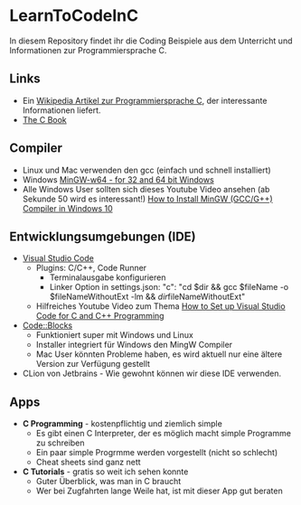 # LearnToCodeInC

In diesem Repository findet ihr die Coding Beispiele aus dem Unterricht und Informationen zur Programmiersprache C.

## Links

* Ein [Wikipedia Artikel zur Programmiersprache C](https://de.wikipedia.org/wiki/C_(Programmiersprache)), der interessante Informationen liefert.
* [The C Book](https://publications.gbdirect.co.uk/c_book/)

## Compiler
* Linux und Mac verwenden den gcc (einfach und schnell installiert)
* Windows [MinGW-w64 - for 32 and 64 bit Windows](https://sourceforge.net/projects/mingw-w64/files/mingw-w64/mingw-w64-release/)
* Alle Windows User sollten sich dieses Youtube Video ansehen (ab Sekunde 50 wird es interessant!) [How to Install MinGW (GCC/G++) Compiler in Windows 10](https://www.youtube.com/watch?v=sXW2VLrQ3Bs)

## Entwicklungsumgebungen (IDE)
* [Visual Studio Code](https://code.visualstudio.com/)
  * Plugins: C/C++, Code Runner
    * Terminalausgabe konfigurieren
    * Linker Option in settings.json: "c": "cd $dir && gcc $fileName -o $fileNameWithoutExt -lm && $dir$fileNameWithoutExt"
  * Hilfreiches Youtube Video zum Thema [How to Set up Visual Studio Code for C and C++ Programming](https://www.youtube.com/watch?v=77v-Poud_io) 
* [Code::Blocks](https://www.codeblocks.org/)
  * Funktioniert super mit Windows und Linux 
  * Installer integriert für Windows den MingW Compiler
  * Mac User könnten Probleme haben, es wird aktuell nur eine ältere Version zur Verfügung gestellt
* CLion von Jetbrains - Wie gewohnt können wir diese IDE verwenden.

## Apps
* **C Programming** - kostenpflichtig und ziemlich simple
  * Es gibt einen C Interpreter, der es möglich macht simple Programme zu schreiben
  * Ein paar simple Progrmme werden vorgestellt (nicht so schlecht)
  * Cheat sheets sind ganz nett
* **C Tutorials** - gratis so weit ich sehen konnte
  * Guter Überblick, was man in C braucht
  * Wer bei Zugfahrten lange Weile hat, ist mit dieser App gut beraten
